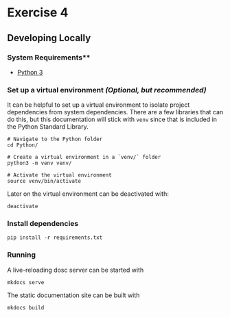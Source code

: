 # Exercise 4

## Developing Locally

### System Requirements**
* [Python 3](https://www.python.org/downloads/)

### Set up a virtual environment _(Optional, but recommended)_


It can be helpful to set up a virtual environment to isolate project dependencies from system dependencies.
There are a few libraries that can do this, but this documentation will stick with `venv` since that is included
in the Python Standard Library.

```shell
# Navigate to the Python folder
cd Python/

# Create a virtual environment in a `venv/` folder
python3 -m venv venv/

# Activate the virtual environment
source venv/bin/activate
```

Later on the virtual environment can be deactivated with:

```shell
deactivate
```

### Install dependencies

```shell
pip install -r requirements.txt
```

### Running

A live-reloading dosc server can be started with
```shell
mkdocs serve
```

The static documentation site can be built with
```shell
mkdocs build
```

